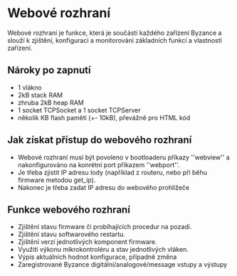 # Webové rozhraní

Webové rozhraní je funkce, která je součástí každého zařízení Byzance a slouží k zjištění, konfiguraci a monitorování základních funkcí a vlastností zařízení.

## Nároky po zapnutí

* 1 vlákno
* 2kB stack RAM
* zhruba 2kB heap RAM
* 1 socket TCPSocket a 1 socket TCPServer
* několik KB flash paměti \(+- 10kB\), převážně pro HTML kód

## Jak získat přístup do webového rozhraní

* Webové rozhraní musí být povoleno v bootloaderu příkazy ''webview'' a nakonfigurováno na konrétní port příkazem ''webport''.
* Je třeba zjistit IP adresu Iody \(například z routeru, nebo při běhu firmware metodou get\_ip).
* Nakonec je třeba zadat IP adresu do webového prohlížeče

## Funkce webového rozhraní

* Zjištění stavu firmware či probíhajících procedur na pozadí.
* Zjištění stavu softwarového restartu.
* Zjištění verzí jednotlivých komponent firmware.
* Využití výkonu mikrokontroléru a stav jednotlivých vláken.
* Výpis aktuálních hodnot konfigurace, případně změna
* Zaregistrované Byzance digitální/analogové/message vstupy a výstupy





